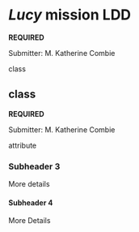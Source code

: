 # *Lucy* mission LDD 
**REQUIRED**

Submitter: M. Katherine Combie

class

## class
**REQUIRED**

Submitter: M. Katherine Combie

attribute

### Subheader 3

More details

#### Subheader 4

More Details
